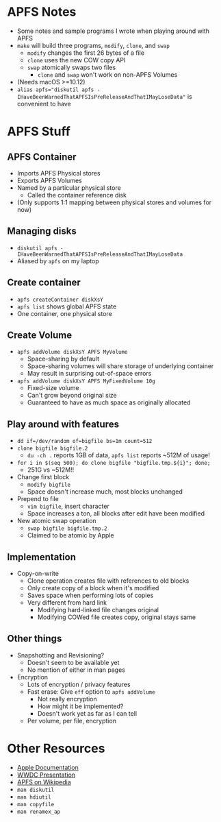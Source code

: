 # APFS Notes

- Some notes and sample programs I wrote when playing around with APFS
- `make` will build three programs, `modify`, `clone`, and `swap`
  + `modify` changes the first 26 bytes of a file
  + `clone` uses the new COW copy API
  + `swap` atomically swaps two files
    * `clone` and `swap` won't work on non-APFS Volumes
- (Needs macOS >=10.12)
- `alias apfs="diskutil apfs -IHaveBeenWarnedThatAPFSIsPreReleaseAndThatIMayLoseData"`
  is convenient to have

# APFS Stuff

## APFS Container

- Imports APFS Physical stores
- Exports APFS Volumes
- Named by a particular physical store
  + Called the container reference disk
- (Only supports 1:1 mapping between physical stores and volumes for now)

## Managing disks

- `diskutil apfs -IHaveBeenWarnedThatAPFSIsPreReleaseAndThatIMayLoseData`
- Aliased by `apfs` on my laptop

## Create container

- `apfs createContainer diskXsY`
- `apfs list` shows global APFS state
- One container, one physical store

## Create Volume

- `apfs addVolume diskXsY APFS MyVolume`
  + Space-sharing by default
  + Space-sharing volumes will share storage of underlying container
  + May result in surprising out-of-space errors
- `apfs addVolume diskXsY APFS MyFixedVolume 10g`
  + Fixed-size volume
  + Can't grow beyond original size
  + Guaranteed to have as much space as originally allocated

## Play around with features

- `dd if=/dev/random of=bigfile bs=1m count=512`
- `clone bigfile bigfile.2`
  + `du -ch .` reports 1GB of data, `apfs list` reports ~512M of usage!
- `for i in $(seq 500); do clone bigfile "bigfile.tmp.${i}"; done;`
  + 251G vs ~512M!!
- Change first block
  + `modify bigfile`
  + Space doesn't increase much, most blocks unchanged
- Prepend to file
  + `vim bigfile`, insert character
  + Space increases a ton, all blocks after edit have been modified
- New atomic swap operation
  + `swap bigfile bigfile.tmp.2`
  + Claimed to be atomic by Apple

## Implementation

- Copy-on-write
  + Clone operation creates file with references to old blocks
  + Only create copy of a block when it's modified
  + Saves space when performing lots of copies
  + Very different from hard link
    * Modifying hard-linked file changes original
    * Modifying COWed file creates copy, original stays same

## Other things

- Snapshotting and Revisioning?
  + Doesn't seem to be available yet
  + No mention of either in man pages
- Encryption
  + Lots of encryption / privacy features
  + Fast erase: Give `eff` option to `apfs addVolume`
    * Not really encryption
    * How might it be implemented?
    * Doesn't work yet as far as I can tell
  + Per volume, per file, encryption

# Other Resources

- [Apple Documentation](https://developer.apple.com/library/prerelease/content/documentation/FileManagement/Conceptual/APFS_Guide/Introduction/Introduction.html)
- [WWDC Presentation](http://devstreaming.apple.com/videos/wwdc/2016/701q0pnn0ietcautcrv/701/701_introducing_apple_file_system.pdf)
- [APFS on Wikipedia](https://en.wikipedia.org/wiki/Apple_File_System)
- `man diskutil`
- `man hdiutil`
- `man copyfile`
- `man renamex_ap`
